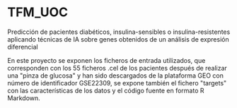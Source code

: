 # TFM_UOC
Predicción de pacientes diabéticos, insulina-sensibles o insulina-resistentes aplicando técnicas de IA sobre genes obtenidos de un análisis de expresión diferencial

En este proyecto se exponen los ficheros de entrada utilizados, que corresponden con los 55 ficheros .cel de los pacientes después de realizar una "pinza de glucosa" y han sido descargados de la plataforma GEO con número de identificador GSE22309, se expone también el fichero "targets" con las características de los datos y el código fuente en formato R Markdown.

